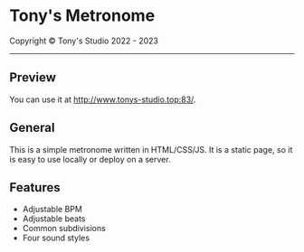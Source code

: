 # Tony's Metronome

Copyright &copy; Tony's Studio 2022 - 2023

-----

## Preview

You can use it at <http://www.tonys-studio.top:83/>.

## General

This is a simple metronome written in HTML/CSS/JS. It is a static page, so it is easy to use locally or deploy on a server.

## Features

- Adjustable BPM
- Adjustable beats
- Common subdivisions
- Four sound styles
